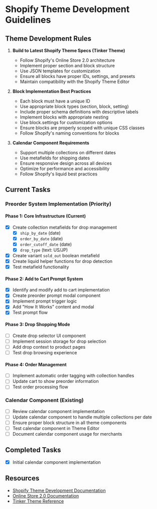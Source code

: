 # Shopify Theme Development Guidelines

## Theme Development Rules

1. **Build to Latest Shopify Theme Specs (Tinker Theme)**
   - Follow Shopify's Online Store 2.0 architecture
   - Implement proper section and block structure
   - Use JSON templates for customization
   - Ensure all blocks have proper IDs, settings, and presets
   - Maintain compatibility with the Shopify Theme Editor

2. **Block Implementation Best Practices**
   - Each block must have a unique ID
   - Use appropriate block types (section, block, setting)
   - Include proper schema definitions with descriptive labels
   - Implement blocks with appropriate nesting
   - Use block.settings for customization options
   - Ensure blocks are properly scoped with unique CSS classes
   - Follow Shopify's naming conventions for blocks

3. **Calendar Component Requirements**
   - Support multiple collections on different dates
   - Use metafields for shipping dates
   - Ensure responsive design across all devices
   - Optimize for performance and accessibility
   - Follow Shopify's liquid best practices

## Current Tasks

### Preorder System Implementation (Priority)

#### Phase 1: Core Infrastructure (Current)
- [x] Create collection metafields for drop management
  - [x] `ship_by_date` (date)
  - [x] `order_by_date` (date) 
  - [x] `order_cutoff_date` (date)
  - [x] `drop_type` (text: US/JP)
- [x] Create variant `sold_out` boolean metafield
- [x] Create liquid helper functions for drop detection
- [x] Test metafield functionality

#### Phase 2: Add to Cart Prompt System
- [x] Identify and modify add to cart implementation
- [x] Create preorder prompt modal component
- [x] Implement prompt trigger logic
- [x] Add "How It Works" content and modal
- [x] Test prompt flow

#### Phase 3: Drop Shopping Mode
- [ ] Create drop selector UI component
- [ ] Implement session storage for drop selection
- [ ] Add drop context to product pages
- [ ] Test drop browsing experience

#### Phase 4: Order Management
- [ ] Implement automatic order tagging with collection handles
- [ ] Update cart to show preorder information
- [ ] Test order processing flow

### Calendar Component (Existing)
- [ ] Review calendar component implementation
- [ ] Update calendar component to handle multiple collections per date
- [ ] Ensure proper block structure in all theme components
- [ ] Test calendar component in Theme Editor
- [ ] Document calendar component usage for merchants

## Completed Tasks

- [x] Initial calendar component implementation

## Resources

- [Shopify Theme Development Documentation](https://shopify.dev/themes)
- [Online Store 2.0 Documentation](https://shopify.dev/themes/architecture)
- [Tinker Theme Reference](https://shopify.dev/themes/tools/dawn)
